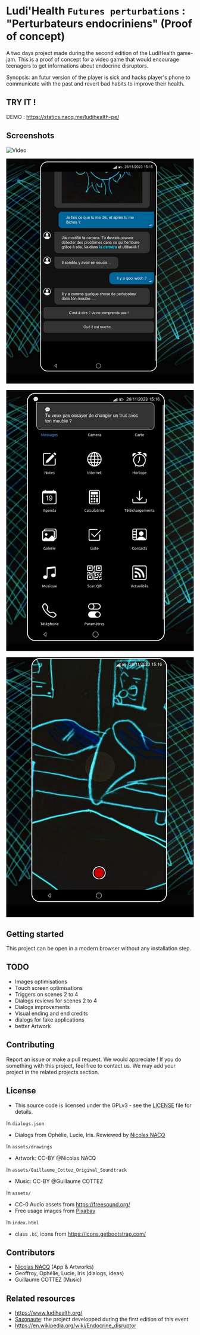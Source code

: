 # Ludi'Health `Futures perturbations` : "Perturbateurs endocriniens" (Proof of concept)

A two days project made during the second edition of the LudiHealth game-jam. This is a proof of concept for a video game that would encourage teenagers to get informations about endocrine disruptors.

Synopsis: an futur version of the player is sick and hacks player's phone to communicate with the past and revert bad habits to improve their health.

## TRY IT ! 

DEMO : https://statics.nacq.me/ludihealth-pe/

## Screenshots

![Video](doc/video.gif)

![Screenshot](doc/capture_1.jpg)

![Screenshot](doc/capture_2.jpg)

![Screenshot](doc/capture_3.jpg)

## Getting started

This project can be open in a modern browser without any installation step.

## TODO

 - Images optimisations
 - Touch screen optimisations
 - Triggers on scenes 2 to 4
 - Dialogs reviews for scenes 2 to 4
 - Dialogs improvements
 - Visual ending and end credits
 - dialogs for fake applications
 - better Artwork

## Contributing

Report an issue or make a pull request. We would appreciate ! If you do something with this project, feel free to contact us. We may add your project in the related projects section.


## License

 - This source code is licensed under the GPLv3 - see the [LICENSE](LICENSE) file for details.

In `dialogs.json`

 - Dialogs from  Ophélie, Lucie, Iris. Rewiewed by [Nicolas NACQ](https://nico.nacq.me)

In `assets/drawings`

 - Artwork: CC-BY @Nicolas NACQ

In `assets/Guillaume_Cottez_Original_Soundtrack`

 - Music: CC-BY @Guillaume COTTEZ 

In `assets/`

 - CC-0 Audio assets from https://freesound.org/ 
 - Free usage images from [Pixabay](https://pixabay.com/)

In `index.html` 

 - class `.bi`, icons from https://icons.getbootstrap.com/


## Contributors

- [Nicolas NACQ](https://nico.nacq.me) (App & Artworks)
- Geoffroy, Ophélie, Lucie, Iris (dialogs, ideas)
- Guillaume COTTEZ (Music)

## Related resources
- https://www.ludihealth.org/
- [Saxonaute](https://gitea.nacq.me/nicolas/ludihealth-efr-poc): the project developped during the first edition of this event
- https://en.wikipedia.org/wiki/Endocrine_disruptor